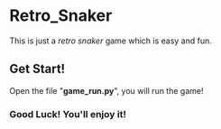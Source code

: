 # Retro_Snaker

This is just a *retro snaker* game which is easy and fun.

## Get Start!

Open the file "**game_run.py**", you will run the game!

### **Good Luck! You'll enjoy it!**
